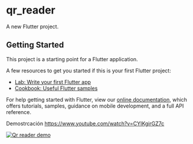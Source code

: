# qr_reader

A new Flutter project.

## Getting Started

This project is a starting point for a Flutter application.

A few resources to get you started if this is your first Flutter project:

- [Lab: Write your first Flutter app](https://flutter.io/docs/get-started/codelab)
- [Cookbook: Useful Flutter samples](https://flutter.io/docs/cookbook)

For help getting started with Flutter, view our 
[online documentation](https://flutter.io/docs), which offers tutorials, 
samples, guidance on mobile development, and a full API reference.

Demostrcación
https://www.youtube.com/watch?v=CYIKgirGZ7c

[![Qr reader demo](assets/demo.gif)](https://youtu.be/StTqXEQ2l-Y?t=35s "Qr. Reader")
